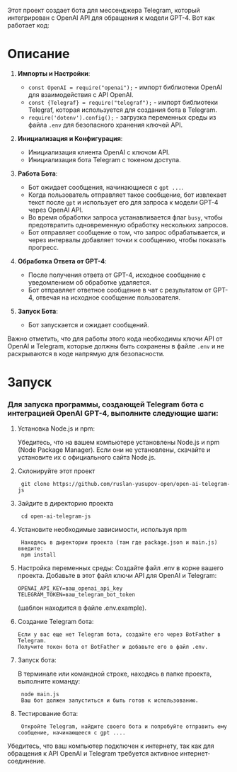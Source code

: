 Этот проект создает бота для мессенджера Telegram, который интегрирован с OpenAI API для обращения к модели GPT-4. Вот как работает код:
# Описание

1. **Импорты и Настройки**:
    - `const OpenAI = require("openai");` - импорт библиотеки OpenAI для взаимодействия с API OpenAI.
    - `const {Telegraf} = require("telegraf");` - импорт библиотеки Telegraf, которая используется для создания бота в Telegram.
    - `require('dotenv').config();` - загрузка переменных среды из файла `.env` для безопасного хранения ключей API.

2. **Инициализация и Конфигурация**:
    - Инициализация клиента OpenAI с ключом API.
    - Инициализация бота Telegram с токеном доступа.

3. **Работа Бота**:
    - Бот ожидает сообщения, начинающиеся с `gpt ...`.
    - Когда пользователь отправляет такое сообщение, бот извлекает текст после `gpt` и использует его для запроса к модели GPT-4 через OpenAI API.
    - Во время обработки запроса устанавливается флаг `busy`, чтобы предотвратить одновременную обработку нескольких запросов.
    - Бот отправляет сообщение о том, что запрос обрабатывается, и через интервалы добавляет точки к сообщению, чтобы показать прогресс.

4. **Обработка Ответа от GPT-4**:
    - После получения ответа от GPT-4, исходное сообщение с уведомлением об обработке удаляется.
    - Бот отправляет ответное сообщение в чат с результатом от GPT-4, отвечая на исходное сообщение пользователя.

5. **Запуск Бота**:
    - Бот запускается и ожидает сообщений.

Важно отметить, что для работы этого кода необходимы ключи API от OpenAI и Telegram, которые должны быть сохранены в файле `.env` и не раскрываются в коде напрямую для безопасности.

# Запуск

### Для запуска программы, создающей Telegram бота с интеграцией OpenAI GPT-4, выполните следующие шаги:

1) Установка Node.js и npm:
   
    Убедитесь, что на вашем компьютере установлены Node.js и npm (Node Package Manager). Если они не установлены, скачайте и установите их с официального сайта Node.js.


2) Склонируйте этот проект

        git clone https://github.com/ruslan-yusupov-open/open-ai-telegram-js

3) Зайдите в директорию проекта
   
        cd open-ai-telegram-js

5) Установите необходимые зависимости, используя npm
        
        Находясь в директории проекта (там где package.json и main.js) введите:
        npm install

6) Настройка переменных среды:
    Создайте файл .env в корне вашего проекта.
    Добавьте в этот файл ключи API для OpenAI и Telegram:

       OPENAI_API_KEY=ваш_openai_api_key
       TELEGRAM_TOKEN=ваш_telegram_bot_token
   (шаблон находится в файле .env.example).


7) Создание Telegram бота:

       Если у вас еще нет Telegram бота, создайте его через BotFather в Telegram.
       Получите токен бота от BotFather и добавьте его в файл .env.

8) Запуск бота:

    В терминале или командной строке, находясь в папке проекта, выполните команду:

        node main.js
        Ваш бот должен запуститься и быть готов к использованию.

9) Тестирование бота:

        Откройте Telegram, найдите своего бота и попробуйте отправить ему сообщение, начинающееся с gpt ....

Убедитесь, что ваш компьютер подключен к интернету, так как для обращения к API OpenAI и Telegram требуется активное интернет-соединение.
